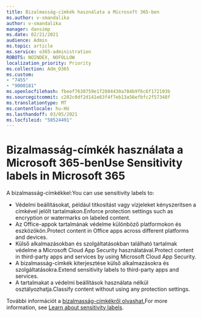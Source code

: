 ```yaml
---
title: Bizalmasság-címkék használata a Microsoft 365-ben
ms.author: v-smandalika
author: v-smandalika
manager: dansimp
ms.date: 02/21/2021
audience: Admin
ms.topic: article
ms.service: o365-administration
ROBOTS: NOINDEX, NOFOLLOW
localization_priority: Priority
ms.collection: Adm_O365
ms.custom:
- "7455"
- "9000181"
ms.openlocfilehash: fbeef7638759e1f2884430a784b9f6c6f172193b
ms.sourcegitcommit: c202c0df2d141e63f4f7eb13a56efbfc2f57348f
ms.translationtype: MT
ms.contentlocale: hu-HU
ms.lasthandoff: 03/05/2021
ms.locfileid: "50524491"
---
```

# <a name="use-sensitivity-labels-in-microsoft-365"></a><span data-ttu-id="6b4b0-102">Bizalmasság-címkék használata a Microsoft 365-ben</span><span class="sxs-lookup"><span data-stu-id="6b4b0-102">Use Sensitivity labels in Microsoft 365</span></span>

<span data-ttu-id="6b4b0-103">A bizalmasság-címkékkel:</span><span class="sxs-lookup"><span data-stu-id="6b4b0-103">You can use sensitivity labels to:</span></span>
- <span data-ttu-id="6b4b0-104">Védelmi beállításokat, például titkosítást vagy vízjeleket kényszerítsen a címkével jelölt tartalmakon.</span><span class="sxs-lookup"><span data-stu-id="6b4b0-104">Enforce protection settings such as encryption or watermarks on labeled content.</span></span>
- <span data-ttu-id="6b4b0-105">Az Office-appok tartalmának védelme különböző platformokon és eszközökön.</span><span class="sxs-lookup"><span data-stu-id="6b4b0-105">Protect content in Office apps across different platforms and devices.</span></span>
- <span data-ttu-id="6b4b0-106">Külső alkalmazásokban és szolgáltatásokban található tartalmak védelme a Microsoft Cloud App Security használatával.</span><span class="sxs-lookup"><span data-stu-id="6b4b0-106">Protect content in third-party apps and services by using Microsoft Cloud App Security.</span></span>
- <span data-ttu-id="6b4b0-107">A bizalmasság-címkék kiterjesztése külső alkalmazásokra és szolgáltatásokra.</span><span class="sxs-lookup"><span data-stu-id="6b4b0-107">Extend sensitivity labels to third-party apps and services.</span></span>
- <span data-ttu-id="6b4b0-108">A tartalmakat a védelmi beállítások használata nélkül osztályozhatja.</span><span class="sxs-lookup"><span data-stu-id="6b4b0-108">Classify content without using any protection settings.</span></span>

<span data-ttu-id="6b4b0-109">További információt a [bizalmasság-címkékről olvashat.](https://docs.microsoft.com/microsoft-365/compliance/sensitivity-labels)</span><span class="sxs-lookup"><span data-stu-id="6b4b0-109">For more information, see [Learn about sensitivity labels](https://docs.microsoft.com/microsoft-365/compliance/sensitivity-labels).</span></span>